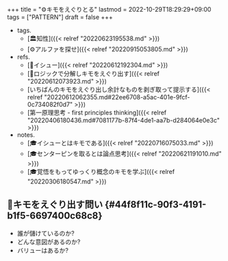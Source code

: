 +++
title = "⚙キモをえぐりとる"
lastmod = 2022-10-29T18:29:29+09:00
tags = ["PATTERN"]
draft = false
+++

-   tags.
    -   [🏛知性]({{< relref "20220623195538.md" >}})
    -   [⚙アルファを探せ]({{< relref "20220915053805.md" >}})
-   refs.
    -   [📝イシュー]({{< relref "20220612192304.md" >}})
    -   [🦊ロジックで分解しキモをえぐり出す]({{< relref "20220612073923.md" >}})
    -   [いちばんのキモをえぐり出し余計なものを剥ぎ取って提示する]({{< relref "20220612062355.md#22ee6708-a5ac-401e-9fcf-0c734082f0d7" >}})
    -   [第一原理思考 - first principles thinking]({{< relref "20220406180436.md#7081177b-87f4-4de1-aa7b-d284064e0e3c" >}})
-   notes.
    -   [🎓イシューとはキモである]({{< relref "20220716075033.md" >}})
    -   [🎓センターピンを取るとは論点思考]({{< relref "20220621191010.md" >}})
    -   [🎓覚悟をもってゆっくり概念のキモを学ぶ]({{< relref "20220306180547.md" >}})


## 🔖キモをえぐり出す問い {#44f8f11c-90f3-4191-b1f5-6697400c68c8}

-   誰が儲けているのか?
-   どんな意図があるのか?
-   バリューはあるか?
